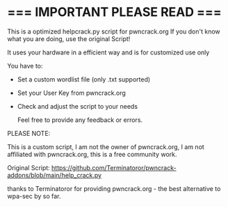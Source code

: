 # === IMPORTANT PLEASE READ === #

This is a optimized helpcrack.py script for pwncrack.org 
If you don't know what you are doing, use the original Script! 

It uses your hardware in a efficient way and is for customized use only

You have to:

- Set a custom wordlist file (only .txt supported)
- Set your User Key from pwncrack.org
- Check and adjust the script to your needs

  Feel free to provide any feedback or errors. 

PLEASE NOTE: 

This is a custom script, I am not the owner of pwncrack.org, I am not affiliated with pwncrack.org, this is a free community work.

Original Script: https://github.com/Terminatoror/pwncrack-addons/blob/main/help_crack.py

thanks to Terminatoror for providing pwncrack.org - the best alternative to wpa-sec by so far. 
